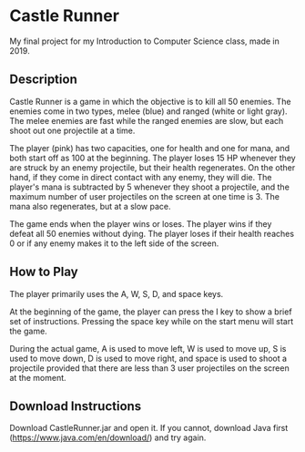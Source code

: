 # Castle Runner

My final project for my Introduction to Computer Science class, made in 2019.

## Description

Castle Runner is a game in which the objective is to kill all 50 enemies. The enemies come in two types, melee (blue) and ranged (white or light gray). The melee enemies are fast while the ranged enemies are slow, but each shoot out one projectile at a time.

The player (pink) has two capacities, one for health and one for mana, and both start off as 100 at the beginning. The player loses 15 HP whenever they are struck by an enemy projectile, but their health regenerates. On the other hand, if they come in direct contact with any enemy, they will die. The player's mana is subtracted by 5 whenever they shoot a projectile, and the maximum number of user projectiles on the screen at one time is 3. The mana also regenerates, but at a slow pace.

The game ends when the player wins or loses. The player wins if they defeat all 50 enemies without dying. The player loses if their health reaches 0 or if any enemy makes it to the left side of the screen.

## How to Play 

The player primarily uses the A, W, S, D, and space keys.

At the beginning of the game, the player can press the I key to show a brief set of instructions. Pressing the space key while on the start menu will start the game.

During the actual game, A is used to move left, W is used to move up, S is used to move down, D is used to move right, and space is used to shoot a projectile provided that there are less than 3 user projectiles on the screen at the moment.

## Download Instructions

Download CastleRunner.jar and open it. If you cannot, download Java first (https://www.java.com/en/download/) and try again.
